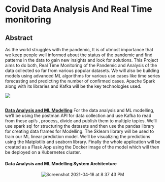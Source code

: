 # Covid Data Analysis And Real Time monitoring

## Abstract 
As the world struggles with the pandemic, It is of utmost importance that we keep people
well informed about the status of the pandemic and find patterns in the data to gain new
insights and look for solutions. This Project aims to do both, Real Time Monitoring of the
Pandemic and Analysis of the data collected so far from various popular datasets. We will
also be building models using advanced ML algorithms for various use cases like time
series forecasting and predicting the number of confirmed cases. Apache Spark along with
its libraries and Kafka will be the key technologies used.

<p align="center">
<img style="display: block; margin: auto;"
src="https://user-images.githubusercontent.com/56340004/114648391-595eaa80-9cfc-11eb-8834-cb5dcc2ccd1a.png"><br>
</p>

<b><ins>Data Analysis and ML Modelling</ins></b>
For the data analysis and ML modelling, we’ll be using the postman API for data collection and use Kafka to read from these api’s , process, divide and publish them to multiple topics. We’ll use spark sql for structuring the datasets and then use the pandas library for creating data frames for Modelling. The Sklearn library will be used to train our ML linear prediction model. We’ll be visualizing the predictions using the Matplotlib and seaborn library. Finally the whole application will be created as a Flask App using the Docker image of the model which will then be deployed on a Kubernetes cluster.



#### Data Analysis and ML Modelling System Architecture
<p align="center">
<img width="display: block; margin: auto;" alt="Screenshot 2021-04-18 at 8 37 43 PM" src="https://user-images.githubusercontent.com/52974732/115150506-55c57d80-a086-11eb-9e6c-44edd0277760.png">
</p>
